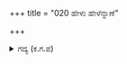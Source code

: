 +++
title = "020 ಹೇಳು ಹೇಳೆನ್ನಾಣೆ"

+++

<details><summary>ಗದ್ಯ (ಕ.ಗ.ಪ) </summary>

20. ಅರ್ಜುನ ನನ್ನಾಣೆ ಹೇಳು, ಮನಸ್ಸಿನಲ್ಲಿರುವುದನ್ನು ಮರೆಮಾಚಬೇಡ. ಧರ್ಮರಾಯನ ಮೇಲೆ ಆಣೆ ನಿನಗೆ ಎಂದಾಗ ಅರ್ಜುನನು ನಗುತ್ತಾ 'ಇದು ಕಾಲಗುಣವೋ ಏನೋ ನನಗೆ ತಿಳಿಯದು. ನನ್ನ ಶೌರ್ಯ ಸುಳ್ಳಾಯ್ತು, ಶತ್ರುವೀರನ ಶೌರ್ಯ ನಿಜವಾಯ್ತು, ಇದು ಆಶ್ಚರ್ಯ' ಎಂದನು.
</details>
